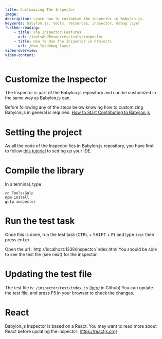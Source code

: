 ```yaml
---
title: Customizing The Inspector
image: 
description: Learn how to customize the inspector in Babylon.js.
keywords: babylon.js, tools, resources, inpsector, debug layer
further-reading:
    - title: The Inspector Features
      url: /toolsAndResources/tools/inspector
    - title: How To Use The Inspector in Projects
      url: /How_To/debug_layer
video-overview:
video-content:
---
```


# Customize the Inspector

The Inspector is part of the Babylon.js repository and can be customized in the same way as Babylon.js can. 

Before following any of the steps below knowing how to customizing Babylon.js in general is required: 
[How to Start Contributing to Babylon.js](/How_To/how_to_start)

# Setting the project

As all the code of the Inspector lies in Babylon.js repository, you have first to follow [this tutorial](/generals/how_to_start) to setting up your IDE.

# Compile the library
In a terminal, type : 
```
cd Tools/Gulp
npm install
gulp inspector
```

# Run the test task
Once this is done, run the test task (<kbd>CTRL</kbd> + <kbd>SHIFT</kbd> + <kbd>P</kbd>) and type `test` then press <kbd>enter</kbd>.

Open the url : http://localhost:1338/inspector/index.html
You should be able to see the test file (see next) for the inspector.

# Updating the test file

The test file is: `/inspector/test/index.js` ([here](https://github.com/BabylonJS/Babylon.js/tree/master/inspector/test) in Github)
You can update the test file, and press F5 in your browser to check the changes.

# React

Babylon.js Inspector is based on a React. You may want to read more about React before updating the inspector: https://reactjs.org/